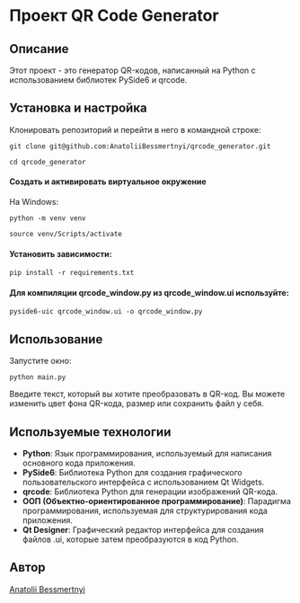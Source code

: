 # Проект QR Code Generator

## Описание
Этот проект - это генератор QR-кодов, написанный на Python с использованием библиотек PySide6 и qrcode.

## Установка и настройка

Клонировать репозиторий и перейти в него в командной строке:
```
git clone git@github.com:AnatoliiBessmertnyi/qrcode_generator.git
```
```
cd qrcode_generator
```
#### Создать и активировать виртуальное окружение

На Windows:
```
python -m venv venv
```
```
source venv/Scripts/activate
```
#### Установить зависимости:
```
pip install -r requirements.txt
```
#### Для компиляции qrcode_window.py из qrcode_window.ui используйте:
```
pyside6-uic qrcode_window.ui -o qrcode_window.py
```


## Использование

Запустите окно:
```
python main.py
```

Введите текст, который вы хотите преобразовать в QR-код. 
Вы можете изменить цвет фона QR-кода, размер или сохранить файл у себя.


## Используемые технологии

- **Python**: Язык программирования, используемый для написания основного кода приложения.
- **PySide6**: Библиотека Python для создания графического пользовательского интерфейса с использованием Qt Widgets.
- **qrcode**: Библиотека Python для генерации изображений QR-кода.
- **ООП (Объектно-ориентированное программирование)**: Парадигма программирования, используемая для структурирования кода приложения.
- **Qt Designer**: Графический редактор интерфейса для создания файлов .ui, которые затем преобразуются в код Python.

## Автор

[Anatolii Bessmertnyi](https://github.com/AnatoliiBessmertnyi)






